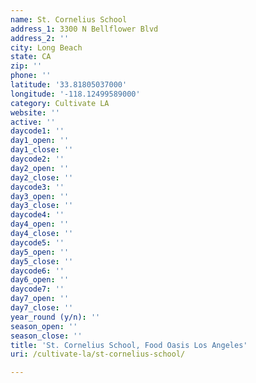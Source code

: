 ```yaml
---
name: St. Cornelius School
address_1: 3300 N Bellflower Blvd
address_2: ''
city: Long Beach
state: CA
zip: ''
phone: ''
latitude: '33.81805037000'
longitude: '-118.12499589000'
category: Cultivate LA
website: ''
active: ''
daycode1: ''
day1_open: ''
day1_close: ''
daycode2: ''
day2_open: ''
day2_close: ''
daycode3: ''
day3_open: ''
day3_close: ''
daycode4: ''
day4_open: ''
day4_close: ''
daycode5: ''
day5_open: ''
day5_close: ''
daycode6: ''
day6_open: ''
daycode7: ''
day7_open: ''
day7_close: ''
year_round (y/n): ''
season_open: ''
season_close: ''
title: 'St. Cornelius School, Food Oasis Los Angeles'
uri: /cultivate-la/st-cornelius-school/

---
```

